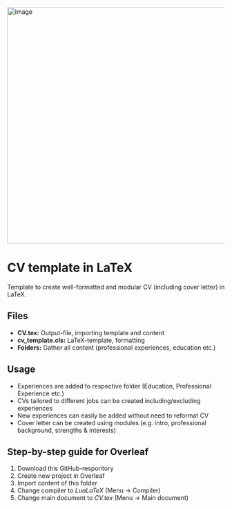 <img width="546" alt="image" src="https://github.com/PontusHovb/CV-Template/assets/67122081/15db2a41-4afd-4c08-9014-09ea76548edd">

# CV template in LaTeX
Template to create well-formatted and modular CV (including cover letter) in LaTeX. 

## Files
- **CV.tex:** Output-file, importing template and content
- **cv_template.cls:** LaTeX-template, formatting
- **Folders:** Gather all content (professional experiences, education etc.)

## Usage
- Experiences are added to respective folder (Education, Professional Experience etc.)
- CVs tailored to different jobs can be created including/excluding experiences
- New experiences can easily be added without need to reformat CV
- Cover letter can be created using modules (e.g. intro, professional background, strengths & interests)

## Step-by-step guide for Overleaf
1. Download this GitHub-resporitory
2. Create new project in Overleaf
3. Import content of this folder
4. Change compiler to _LuaLaTeX_ (Menu -> Compiler)
5. Change main document to _CV.tex_ (Menu -> Main document)
